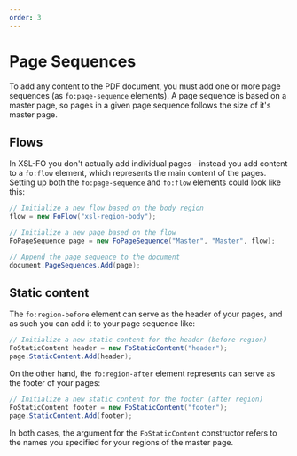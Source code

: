 ```yaml
---
order: 3
---
```


# Page Sequences

To add any content to the PDF document, you must add one or more page sequences (as `fo:page-sequence` elements). A page sequence is based on a master page, so pages in a given page sequence follows the size of it's master page.



## Flows

In XSL-FO you don't actually add individual pages - instead you add content to a `fo:flow` element, which represents the main content of the pages. Setting up both the `fo:page-sequence` and `fo:flow` elements could look like this:

```c#
// Initialize a new flow based on the body region
flow = new FoFlow("xsl-region-body");

// Initialize a new page based on the flow
FoPageSequence page = new FoPageSequence("Master", "Master", flow);

// Append the page sequence to the document
document.PageSequences.Add(page);
```



## Static content

The `fo:region-before` element can serve as the header of your pages, and as such you can add it to your page sequence like:

```c#
// Initialize a new static content for the header (before region)
FoStaticContent header = new FoStaticContent("header");
page.StaticContent.Add(header);
```

On the other hand, the `fo:region-after` element represents can serve as the footer of your pages:

```c#
// Initialize a new static content for the footer (after region)
FoStaticContent footer = new FoStaticContent("footer");
page.StaticContent.Add(footer);
```

In both cases, the argument for the `FoStaticContent` constructor refers to the names you specified for your regions of the master page.